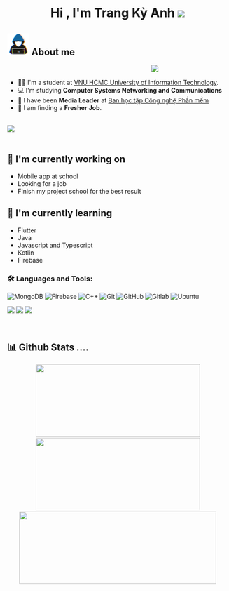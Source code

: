 
<h1 align="center"><b>Hi , I'm Trang Kỳ Anh </b><img src="https://media.giphy.com/media/hvRJCLFzcasrR4ia7z/giphy.gif" width="35"></h1>

## <picture><img src = "https://github.com/0xAbdulKhalid/0xAbdulKhalid/raw/main/assets/mdImages/about_me.gif" width = 50px></picture> **About me**

<picture> <img align="right" src="[https://github.com/kyanhtrang/kyanhtrang/blob/main/Tkthao219%20Tooji%20Sticker%20-%20Tkthao219%20Tooji%20-%20Discover%20%26%20Share%20GIFs.gif]" border="none" width = 175px></picture>

<br>

- :man_student: I'm a student at [VNU HCMC University of Information Technology](https://www.uit.edu.vn/).
- 💻 I'm studying **Computer Systems Networking and Communications**
- 👧 I have been **Media Leader** at [Ban học tập Công nghệ Phần mềm](https://www.facebook.com/bhtcnpm/)
- :dart: I am finding a **Fresher Job**.
<br><br>

<img src="https://user-images.githubusercontent.com/73097560/115834477-dbab4500-a447-11eb-908a-139a6edaec5c.gif"><br><br>

## 🔭 I'm currently working on

- Mobile app at school
- Looking for a job
- Finish my project school for the best result

## 🌱 I'm currently learning

- Flutter
- Java
- Javascript and Typescript
- Kotlin
- Firebase

### 🛠️ Languages and Tools:

![MongoDB](https://img.shields.io/badge/-MongoDB-black?style=flat-square&logo=mongodb)
![Firebase](https://img.shields.io/badge/-Firebase-black?style=flat-square&logo=Firebase)
![C++](https://img.shields.io/badge/-C++-black?style=flat-square&logo=c)
![Git](https://img.shields.io/badge/-Git-black?style=flat-square&logo=git)
![GitHub](https://img.shields.io/badge/-GitHub-black?style=flat-square&logo=github)
![Gitlab](https://img.shields.io/badge/-Gitlab-black?style=flat-square&logo=gitlab)
![Ubuntu](https://img.shields.io/badge/-Ubuntu-black?style=flat-square&logo=ubuntu)

![](https://img.shields.io/badge/Tools-Figma-informational?style=flat&logo=Figma&color=F24E1E)
![](https://img.shields.io/badge/Tools-Git-informational?style=flat&logo=Git&color=F05032)
![](https://img.shields.io/badge/Tools-GitHub-informational?style=flat&logo=GitHub&color=181717)



<br>
 <h2> 📊 Github Stats ....</h2>
<p align="center">
<img height=165 width=375 src="http://github-profile-summary-cards.vercel.app/api/cards/productive-time?username=kyanhtrang&theme=algolia&utcOffset=8">
<img height=165 width=375 src="http://github-profile-summary-cards.vercel.app/api/cards/stats?username=kyanhtrang&theme=algolia">
<img height=165 width=450 src="https://github-readme-streak-stats.herokuapp.com?user=kyanhtrang&theme=algolia&date_format=M%20j%5B%2C%20Y%5D">
</p>
<br>
